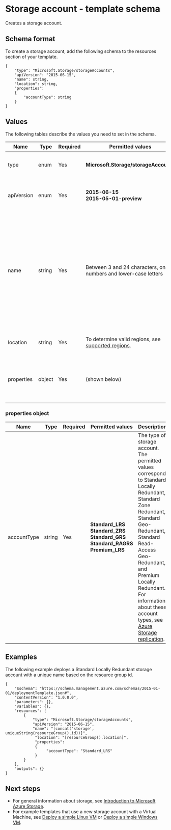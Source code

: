 <properties
   pageTitle="Resource Manager template for storage | Microsoft Azure"
   description="Shows the resource manager schema for storage accounts."
   services="azure-resource-manager,storage"
   documentationCenter="na"
   authors="tfitzmac"
   manager="wpickett"
   editor=""/>

<tags
   ms.service="azure-resource-manager"
   ms.devlang="na"
   ms.topic="article"
   ms.tgt_pltfrm="na"
   ms.workload="na"
   ms.date="10/25/2015"
   ms.author="tomfitz"/>

# Storage account - template schema

Creates a storage account.

## Schema format

To create a storage account, add the following schema to the resources section of your template.

    {
        "type": "Microsoft.Storage/storageAccounts",
        "apiVersion": "2015-06-15",
        "name": string,
        "location": string,
        "properties": 
        {
            "accountType": string
        }
    }

## Values

The following tables describe the values you need to set in the schema.

| Name | Type | Required | Permitted values | Description |
| ---- | ---- | -------- | ---------------- | ----------- |
| type | enum | Yes | **Microsoft.Storage/storageAccounts** | The resource type to create. |
| apiVersion | enum | Yes | **2015-06-15** <br /> **2015-05-01-preview** | The API version to use for creating the resource. | 
| name | string | Yes | Between 3 and 24 characters, only numbers and lower-case letters  | The name of the storage account to create. The name must be unique across all of Azure. Consider using the [uniqueString](resource-group-template-functions.md#uniquestring) function with your naming convention as shown in the example below. |
| location | string | Yes | To determine valid regions, see [supported regions](resource-manager-supported-services.md#supported-regions).  | The region to host the storage account. |
| properties | object | Yes | (shown below) | An object that specifies the type of storage account to create.

### properties object

| Name | Type | Required | Permitted values | Description |
| ---- | ---- | -------- | ---------------- | ----------- |
| accountType | string | Yes | **Standard_LRS**<br />**Standard_ZRS**<br />**Standard_GRS**<br />**Standard_RAGRS**<br />**Premium_LRS** | The type of storage account. The permitted values correspond to Standard Locally Redundant, Standard Zone Redundant, Standard Geo-Redundant, Standard Read-Access Geo-Redundant, and Premium Locally Redundant. For information about these account types, see [Azure Storage replication](./storage/storage-redundancy.md ). |

    
## Examples

The following example deploys a Standard Locally Redundant storage account with a unique name based on the resource group id.

    {
        "$schema": "https://schema.management.azure.com/schemas/2015-01-01/deploymentTemplate.json#",
        "contentVersion": "1.0.0.0",
        "parameters": {},
        "variables": {},
        "resources": [
            {
                "type": "Microsoft.Storage/storageAccounts",
                "apiVersion": "2015-06-15",
                "name": "[concat('storage', uniqueString(resourceGroup().id))]",
                 "location": "[resourceGroup().location]",
                 "properties": 
                 {
                      "accountType": "Standard_LRS"
                 }
            }
        ],
        "outputs": {}
    }

## Next steps

- For general information about storage, see [Introduction to Microsoft Azure Storage](./storage/storage-introduction.md).
- For example templates that use a new storage account with a Virtual Machine, see [Deploy a simple Linux VM](https://azure.microsoft.com/documentation/templates/101-simple-linux-vm/) or [Deploy a simple Windows VM](https://azure.microsoft.com/documentation/templates/101-simple-windows-vm/).

